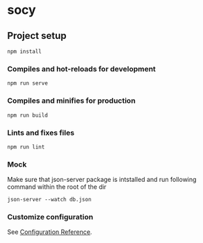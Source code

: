 # socy

## Project setup
```
npm install
```

### Compiles and hot-reloads for development
```
npm run serve
```

### Compiles and minifies for production
```
npm run build
```

### Lints and fixes files
```
npm run lint
```

### Mock
Make sure that json-server package is intstalled and run following command within the root of the dir
```
json-server --watch db.json
```

### Customize configuration
See [Configuration Reference](https://cli.vuejs.org/config/).
